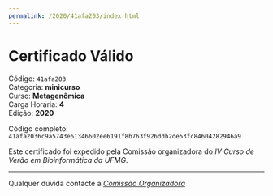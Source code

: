 ```yaml
---
permalink: /2020/41afa203/index.html
---
```


# Certificado Válido

Código: `41afa203`<br>
Categoria: **minicurso**<br>
Curso: **Metagenômica**<br>
Carga Horária: **4**<br>
Edição: **2020**<br>


Código completo: `41afa2036c9a5743e61346602ee6191f8b763f926ddb2de53fc84604282946a9`


Este certificado foi expedido pela Comissão organizadora do *IV Curso de Verão em Bioinformática da UFMG*.

----

Qualquer dúvida contacte a [_Comissão Organizadora_](<mailto:cursobioinfoufmg@gmail.com$subject=[Certificados]>)

